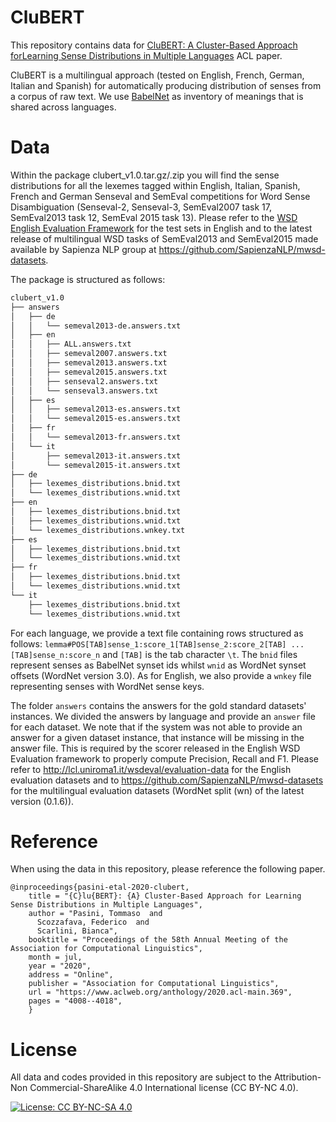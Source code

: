 # CluBERT
This repository contains data for [CluBERT: A Cluster-Based Approach forLearning Sense Distributions in Multiple Languages](https://www.researchgate.net/publication/341151563_CluBERT_A_Cluster-Based_Approach_for_Learning_Sense_Distributions_in_Multiple_Languages)
ACL paper.

CluBERT is a multilingual approach (tested on English, French, German, Italian and Spanish) for automatically producing distribution of senses from a corpus of raw text.
We use [BabelNet](babelnet.org) as inventory of meanings that is shared across languages.
# Data
Within the package clubert_v1.0.tar.gz/.zip you will find the sense distributions for all the lexemes
tagged within English, Italian, Spanish, French and German Senseval and SemEval competitions for Word Sense Disambiguation
(Senseval-2, Senseval-3, SemEval2007 task 17, SemEval2013 task 12, SemEval 2015 task 13).
Please refer to the [WSD English Evaluation Framework](http://lcl.uniroma1.it/wsdeval/evaluation-data) for the test sets
in English and to the latest release of multilingual WSD tasks of SemEval2013 and SemEval2015
made available by Sapienza NLP group at https://github.com/SapienzaNLP/mwsd-datasets.


The package is structured as follows:
```bash
clubert_v1.0
├── answers
│   ├── de
│   │   └── semeval2013-de.answers.txt
│   ├── en                                                                                                                                            [0/1954]
│   │   ├── ALL.answers.txt
│   │   ├── semeval2007.answers.txt
│   │   ├── semeval2013.answers.txt
│   │   ├── semeval2015.answers.txt
│   │   ├── senseval2.answers.txt
│   │   └── senseval3.answers.txt
│   ├── es
│   │   ├── semeval2013-es.answers.txt
│   │   └── semeval2015-es.answers.txt
│   ├── fr
│   │   └── semeval2013-fr.answers.txt
│   └── it
│       ├── semeval2013-it.answers.txt
│       └── semeval2015-it.answers.txt
├── de
│   ├── lexemes_distributions.bnid.txt
│   └── lexemes_distributions.wnid.txt
├── en
│   ├── lexemes_distributions.bnid.txt
│   ├── lexemes_distributions.wnid.txt
│   └── lexemes_distributions.wnkey.txt
├── es
│   ├── lexemes_distributions.bnid.txt
│   └── lexemes_distributions.wnid.txt
├── fr
│   ├── lexemes_distributions.bnid.txt
│   └── lexemes_distributions.wnid.txt
└── it
    ├── lexemes_distributions.bnid.txt
    └── lexemes_distributions.wnid.txt
```
For each language, we provide a text file containing rows structured as follows:
`lemma#POS[TAB]sense_1:score_1[TAB]sense_2:score_2[TAB] ... [TAB]sense_n:score_n`
and `[TAB]` is the tab character `\t`.
The `bnid` files represent senses as BabelNet synset ids whilst `wnid` as WordNet synset offsets (WordNet version 3.0).
As for English, we also provide a `wnkey` file representing senses with WordNet sense keys.

The folder `answers` contains the answers for the gold standard datasets' instances. 
We divided the answers by language and provide an `answer` file for each dataset. We note that if the system was not able
to provide an answer for a given dataset instance, that instance will be missing in the answer file. This is required by
the scorer released in the English WSD Evaluation framework to properly compute Precision, Recall and F1. 
Please refer to http://lcl.uniroma1.it/wsdeval/evaluation-data for the English evaluation datasets and to https://github.com/SapienzaNLP/mwsd-datasets
for the multilingual evaluation datasets (WordNet split (wn) of the latest version (0.1.6)).  

# Reference
When using the data in this repository, please reference the following paper.
```
@inproceedings{pasini-etal-2020-clubert,
    title = "{C}lu{BERT}: {A} Cluster-Based Approach for Learning Sense Distributions in Multiple Languages",
    author = "Pasini, Tommaso  and
      Scozzafava, Federico  and
      Scarlini, Bianca",
    booktitle = "Proceedings of the 58th Annual Meeting of the Association for Computational Linguistics",
    month = jul,
    year = "2020",
    address = "Online",
    publisher = "Association for Computational Linguistics",
    url = "https://www.aclweb.org/anthology/2020.acl-main.369",
    pages = "4008--4018",
    }
```
# License
All data and codes provided in this repository are subject to the  Attribution-Non Commercial-ShareAlike 4.0 International license (CC BY-NC 4.0).

[![License: CC BY-NC-SA 4.0](https://img.shields.io/badge/License-CC%20BY--NC--SA%204.0-lightgrey.svg)](https://creativecommons.org/licenses/by-nc-sa/4.0/)
